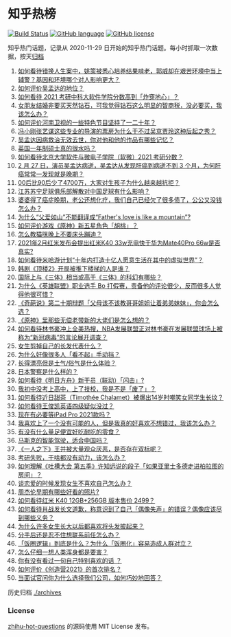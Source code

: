 # 知乎热榜
[![Build Status](https://github.com/ToWeLong/zhihu-hot-questions/workflows/CI/badge.svg)](https://github.com/ToWeLong/zhihu-hot-questions/actions)
[![GitHub language](https://img.shields.io/badge/language-golang-orange.svg)](https://golang.org/)
[![GitHub license](https://img.shields.io/github/license/ToWeLong/zhihu-hot-questions)](https://github.com/ToWeLong/zhihu-hot-questions/blob/main/LICENSE)

知乎热门话题，记录从 2020-11-29 日开始的知乎热门话题。每小时抓取一次数据，按天[归档](./archives)

<!-- BEGIN -->

1. [如何看待错换人生案中，姚策被悉心培养结果啃老，郭威却在艰苦环境中当上辅警？基因和环境哪个对人影响更大？](https://www.zhihu.com/question/446335298)
1. [如何评价吴孟达的地位？](https://www.zhihu.com/question/446726248)
1. [如何看待 2021 考研中科大软件学院分数高到「炸穿地心」？](https://www.zhihu.com/question/446595679)
1. [女朋友结婚非要买天然钻石，可我觉得钻石这么明显的智商税，没必要买，我该怎么办？](https://www.zhihu.com/question/422969084)
1. [如何评价河南卫视的一些特色节目坚持了一二十年？](https://www.zhihu.com/question/38370828)
1. [冯小刚张艺谋这些专业的导演的票房为什么干不过吴京贾玲这种后起之秀？](https://www.zhihu.com/question/446031220)
1. [吴孟达因病救治无效去世，你对他和他的作品有哪些记忆？](https://www.zhihu.com/question/446672229)
1. [英国一年制硕士真的很水吗？](https://www.zhihu.com/question/438526939)
1. [如何看待北京大学软件与微电子学院（软微）2021 考研分数？](https://www.zhihu.com/question/446504795)
1. [2 月 27 日，演员吴孟达病逝，吴孟达从发现肝癌到病逝不到 3 个月，为何肝癌常常一发现就是晚期？](https://www.zhihu.com/question/446702124)
1. [00后比90后少了4700万，大家对生孩子为什么越来越抗拒？](https://www.zhihu.com/question/405043851)
1. [江苏苏宁足球俱乐部解散对中国足球有什么影响？](https://www.zhihu.com/question/446600400)
1. [婆婆得了癌症晚期，老公还想化疗，我们自己已经欠了很多债了，公公又没钱怎么办？](https://www.zhihu.com/question/378674242)
1. [为什么“父爱如山”不能翻译成“Father's love is like a mountain”?](https://www.zhihu.com/question/434854946)
1. [如何评价游戏《原神》新五星角色「胡桃」？](https://www.zhihu.com/question/446648806)
1. [怎么教猫咪晚上不要床头蹦迪？](https://www.zhihu.com/question/440770837)
1. [2021年2月红米发布会提出红米K40 33w充电快于华为Mate40Pro 66w是否真实?](https://www.zhihu.com/question/446385763)
1. [如何看待米哈游计划“十年内打造十亿人愿意生活在其中的虚拟世界”？](https://www.zhihu.com/question/445879031)
1. [韩剧《顶楼2》开局被推下楼梯的人是谁？](https://www.zhihu.com/question/445527720)
1. [国际上与《三体》相当或高于《三体》的科幻有哪些？](https://www.zhihu.com/question/441182628)
1. [为什么《英雄联盟》职业选手 Bo 打假赛，责备他的评论很少，反而很多人觉得他很可惜？](https://www.zhihu.com/question/446092046)
1. [《奇葩说》第二十期辩题「父母该不该教哥哥姐姐让着弟弟妹妹」，你会怎么选？](https://www.zhihu.com/question/446686665)
1. [《原神》里那些无偿老带新的大佬们是怎么想的？](https://www.zhihu.com/question/446532910)
1. [如何看待林书豪冲上全美热搜，NBA发展联盟正对林书豪在发展联盟球场上被称为“新冠病毒”的言论展开调查？](https://www.zhihu.com/question/446638588)
1. [女生剪掉自己的长发代表什么？](https://www.zhihu.com/question/442539461)
1. [为什么好像很多人「看不起」手动挡？](https://www.zhihu.com/question/399142356)
1. [长得漂亮但是土气/俗气是什么体验？](https://www.zhihu.com/question/60012869)
1. [日本警察是什么样的？](https://www.zhihu.com/question/274369075)
1. [如何看待《明日方舟》新干员（联动）「闪击」?](https://www.zhihu.com/question/446439494)
1. [我初中没考上高中，上了技校，我是不是「废了」？](https://www.zhihu.com/question/444412734)
1. [如何看待近日甜茶（Timothée Chalamet）被爆出14岁时嘲笑女同学生长纹？](https://www.zhihu.com/question/446679304)
1. [如何看待王俊凯英语四级疑似没过？](https://www.zhihu.com/question/446738668)
1. [现在有必要等iPad Pro 2021款吗？](https://www.zhihu.com/question/445313458)
1. [我喜欢上了一个没有可能的人，但是我真的好喜欢不想错过，我该怎么办？](https://www.zhihu.com/question/445305621)
1. [有没有什么量足便宜好吃耐吃的零食？](https://www.zhihu.com/question/440760538)
1. [马斯克的智能驾驶，适合中国吗？](https://www.zhihu.com/question/446809028)
1. [《一人之下》王并被大量观众厌恶，是否存在双标呢？](https://www.zhihu.com/question/446684830)
1. [考研失败，干啥都没有动力，该怎么办？](https://www.zhihu.com/question/372139126)
1. [如何理解《吐槽大会 第五季》许知远说的段子「如果亚里士多德走进柏拉图的房间」？](https://www.zhihu.com/question/445950167)
1. [谈恋爱的时候发现女生不喜欢自己怎么办？](https://www.zhihu.com/question/446156175)
1. [周杰伦早期有哪些好看的照片?](https://www.zhihu.com/question/349623824)
1. [如何看待红米 K40 12GB+256GB 版本售价 2499？](https://www.zhihu.com/question/446361890)
1. [如何看待肖战发长文道歉，称意识到了自己「偶像失声」的错误？偶像应该尽到哪些义务？](https://www.zhihu.com/question/446678380)
1. [为什么许多女生长大以后都喜欢将头发披起来？](https://www.zhihu.com/question/408289066)
1. [分手后还是忍不住想联系前任怎么办？](https://www.zhihu.com/question/309185443)
1. [「饭圈逻辑」到底是什么？为什么「饭圈化」容易造成人群对立？](https://www.zhihu.com/question/446290978)
1. [怎么仔细一想人类浑身都是要害？](https://www.zhihu.com/question/446401337)
1. [你有没有看过一句自己特别喜欢的话 ？](https://www.zhihu.com/question/442545264)
1. [如何评价《创造营2021》的首次排名？](https://www.zhihu.com/question/446724059)
1. [当面试官问你为什么选择我们公司，如何巧妙地回答？](https://www.zhihu.com/question/420179004)

<!-- END -->

历史归档 [./archives](./archives)


### License
[zhihu-hot-questions](https://github.com/towelong/zhihu-hot-questions) 的源码使用 MIT License 发布。